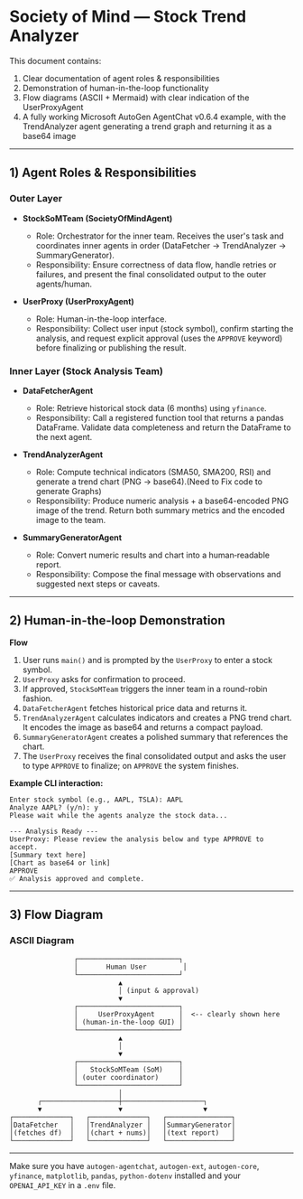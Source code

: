 

# Society of Mind — Stock Trend Analyzer

This document contains:

1. Clear documentation of agent roles & responsibilities
2. Demonstration of human-in-the-loop functionality
3. Flow diagrams (ASCII + Mermaid) with clear indication of the UserProxyAgent
4. A fully working Microsoft AutoGen AgentChat v0.6.4 example, with the TrendAnalyzer agent generating a trend graph and returning it as a base64 image

---

## 1) Agent Roles & Responsibilities

### Outer Layer

- **StockSoMTeam (SocietyOfMindAgent)**

  - Role: Orchestrator for the inner team. Receives the user's task and coordinates inner agents in order (DataFetcher -> TrendAnalyzer -> SummaryGenerator).
  - Responsibility: Ensure correctness of data flow, handle retries or failures, and present the final consolidated output to the outer agents/human.

- **UserProxy (UserProxyAgent)**

  - Role: Human-in-the-loop interface.
  - Responsibility: Collect user input (stock symbol), confirm starting the analysis, and request explicit approval (uses the `APPROVE` keyword) before finalizing or publishing the result.

### Inner Layer (Stock Analysis Team)

- **DataFetcherAgent**

  - Role: Retrieve historical stock data (6 months) using `yfinance`.
  - Responsibility: Call a registered function tool that returns a pandas DataFrame. Validate data completeness and return the DataFrame to the next agent.

- **TrendAnalyzerAgent**

  - Role: Compute technical indicators (SMA50, SMA200, RSI) and generate a trend chart (PNG → base64).(Need to Fix code to generate Graphs)
  - Responsibility: Produce numeric analysis + a base64-encoded PNG image of the trend. Return both summary metrics and the encoded image to the team.

- **SummaryGeneratorAgent**

  - Role: Convert numeric results and chart into a human‑readable report.
  - Responsibility: Compose the final message with observations and suggested next steps or caveats.

---

## 2) Human-in-the-loop Demonstration

**Flow**

1. User runs `main()` and is prompted by the `UserProxy` to enter a stock symbol.
2. `UserProxy` asks for confirmation to proceed.
3. If approved, `StockSoMTeam` triggers the inner team in a round-robin fashion.
4. `DataFetcherAgent` fetches historical price data and returns it.
5. `TrendAnalyzerAgent` calculates indicators and creates a PNG trend chart. It encodes the image as base64 and returns a compact payload.
6. `SummaryGeneratorAgent` creates a polished summary that references the chart.
7. The `UserProxy` receives the final consolidated output and asks the user to type `APPROVE` to finalize; on `APPROVE` the system finishes.

**Example CLI interaction:**

```
Enter stock symbol (e.g., AAPL, TSLA): AAPL
Analyze AAPL? (y/n): y
Please wait while the agents analyze the stock data...

--- Analysis Ready ---
UserProxy: Please review the analysis below and type APPROVE to accept.
[Summary text here]
[Chart as base64 or link]
APPROVE
✅ Analysis approved and complete.
```

---

## 3) Flow Diagram

### ASCII Diagram

```
                ┌─────────────────────────┐
                │       Human User         │
                └─────────────────────────┘
                           ▲
                           │ (input & approval)
                           ▼
                ┌─────────────────────────┐
                │     UserProxyAgent      │  <-- clearly shown here
                │ (human-in-the-loop GUI) │
                └─────────────────────────┘
                           ▲
                           │
                           ▼
                ┌─────────────────────────┐
                │   StockSoMTeam (SoM)    │
                │ (outer coordinator)     │
                └─────────────────────────┘
                           │
       ┌───────────────────┼────────────────────┐
       ▼                   ▼                    ▼
┌──────────────┐   ┌──────────────┐   ┌────────────────┐
│DataFetcher   │   │TrendAnalyzer │   │SummaryGenerator│
│(fetches df)  │   │(chart + nums)│   │(text report)   │
└──────────────┘   └──────────────┘   └────────────────┘
```



---

Make sure you have `autogen-agentchat`, `autogen-ext`, `autogen-core`, `yfinance`, `matplotlib`, `pandas`, `python-dotenv` installed and your `OPENAI_API_KEY` in a `.env` file.

